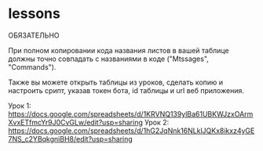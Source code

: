 # lessons

ОБЯЗАТЕЛЬНО

При полном копировании кода названия листов в вашей таблице должны точно совпадать с названиями в коде ("Mtssages", "Commands"). 

Также вы можете открыть таблицы из уроков, сделать копию и настроить срипт, указав токен бота, id таблицы и url веб приложения.

Урок 1: https://docs.google.com/spreadsheets/d/1KRVNQ139ylBa61UBKWJzxOArmXvxETfmcYr9J0CvGLw/edit?usp=sharing
Урок 2: https://docs.google.com/spreadsheets/d/1hG2JqNnk16NLklJQKx8ikxz4yGE7NS_c2YBqkgniBH8/edit?usp=sharing
